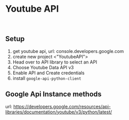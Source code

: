 # Youtube API

<br>



## Setup

1. get youtube api, url: console.developers.google.com 
2. create new project <"YoutubeAPI">
3. Head over to API library to select an API
4. Choose Youtube Data API v3
5. Enable API and Create credentials
6. install `google-api-python-client`


## Google Api Instance methods

url: https://developers.google.com/resources/api-libraries/documentation/youtube/v3/python/latest/


